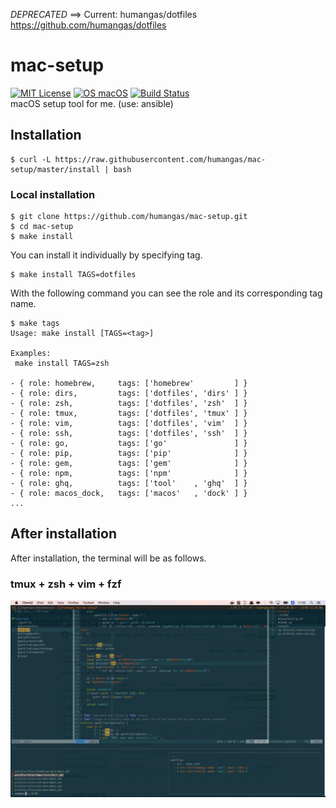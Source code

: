 *DEPRECATED* ==> Current: humangas/dotfiles https://github.com/humangas/dotfiles

# mac-setup 
[![MIT License](http://img.shields.io/badge/license-MIT-blue.svg?style=flat)](LICENSE)
[![OS macOS](https://img.shields.io/badge/OS-macOS-blue.svg)](OS)
[![Build Status](https://travis-ci.org/humangas/mac-setup.svg?branch=master)](https://travis-ci.org/humangas/mac-setup)  
macOS setup tool for me. (use: ansible)


## Installation
```
$ curl -L https://raw.githubusercontent.com/humangas/mac-setup/master/install | bash
```

### Local installation
```
$ git clone https://github.com/humangas/mac-setup.git 
$ cd mac-setup 
$ make install
```

You can install it individually by specifying tag.
```
$ make install TAGS=dotfiles
```

With the following command you can see the role and its corresponding tag name.
```
$ make tags
Usage: make install [TAGS=<tag>]

Examples:
 make install TAGS=zsh

- { role: homebrew,     tags: ['homebrew'         ] }
- { role: dirs,         tags: ['dotfiles', 'dirs' ] }
- { role: zsh,          tags: ['dotfiles', 'zsh'  ] }
- { role: tmux,         tags: ['dotfiles', 'tmux' ] }
- { role: vim,          tags: ['dotfiles', 'vim'  ] }
- { role: ssh,          tags: ['dotfiles', 'ssh'  ] }
- { role: go,           tags: ['go'               ] }
- { role: pip,          tags: ['pip'              ] }
- { role: gem,          tags: ['gem'              ] }
- { role: npm,          tags: ['npm'              ] }
- { role: ghq,          tags: ['tool'    , 'ghq'  ] }
- { role: macos_dock,   tags: ['macos'   , 'dock' ] }
...
```


## After installation 
After installation, the terminal will be as follows.

### tmux + zsh + vim + fzf
![my_terminal_tmux+zsh](terminal_image.png)
